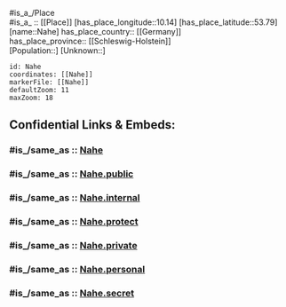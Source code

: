 ﻿---
confidential: public
isDeleted: false
location:
- 53.79
- 10.14
mapmarker: city
mapzoom:
- 7
- 12
SpocWebEntityId: 32718
tags:
- geo/City
type: City
---

#is_a_/Place  
#is_a_ :: [[Place]] 
[has_place_longitude::10.14] 
[has_place_latitude::53.79] 
[name::Nahe] 
has_place_country:: [[Germany]]  
has_place_province:: [[Schleswig-Holstein]]  
[Population::] 
[Unknown::] 


```leaflet
id: Nahe
coordinates: [[Nahe]] 
markerFile: [[Nahe]] 
defaultZoom: 11 
maxZoom: 18
```


## Confidential Links & Embeds: 

### #is_/same_as :: [Nahe](/_Standards/Earth/Continent/Europe/Europe~Central/Germany/Germany~West/Schleswig-Holstein/counties~SH/Segeberg/cities~Segeberg/Itzstedt/boroughs~Itzstedt/Nahe.md) 

### #is_/same_as :: [Nahe.public](/_public/Earth/Continent/Europe/Europe~Central/Germany/Germany~West/Schleswig-Holstein/counties~SH/Segeberg/cities~Segeberg/Itzstedt/boroughs~Itzstedt/Nahe.public.md) 

### #is_/same_as :: [Nahe.internal](/_internal/Earth/Continent/Europe/Europe~Central/Germany/Germany~West/Schleswig-Holstein/counties~SH/Segeberg/cities~Segeberg/Itzstedt/boroughs~Itzstedt/Nahe.internal.md) 

### #is_/same_as :: [Nahe.protect](/_protect/Earth/Continent/Europe/Europe~Central/Germany/Germany~West/Schleswig-Holstein/counties~SH/Segeberg/cities~Segeberg/Itzstedt/boroughs~Itzstedt/Nahe.protect.md) 

### #is_/same_as :: [Nahe.private](/_private/Earth/Continent/Europe/Europe~Central/Germany/Germany~West/Schleswig-Holstein/counties~SH/Segeberg/cities~Segeberg/Itzstedt/boroughs~Itzstedt/Nahe.private.md) 

### #is_/same_as :: [Nahe.personal](/_personal/Earth/Continent/Europe/Europe~Central/Germany/Germany~West/Schleswig-Holstein/counties~SH/Segeberg/cities~Segeberg/Itzstedt/boroughs~Itzstedt/Nahe.personal.md) 

### #is_/same_as :: [Nahe.secret](/_secret/Earth/Continent/Europe/Europe~Central/Germany/Germany~West/Schleswig-Holstein/counties~SH/Segeberg/cities~Segeberg/Itzstedt/boroughs~Itzstedt/Nahe.secret.md)

